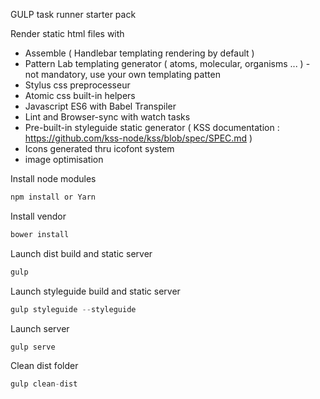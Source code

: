GULP task runner starter pack

Render static html files with
 - Assemble ( Handlebar templating rendering by default )
 - Pattern Lab templating generator ( atoms, molecular, organisms ... ) - not mandatory, use your own templating patten
 - Stylus css preprocesseur
 - Atomic css built-in helpers
 - Javascript ES6 with Babel Transpiler
 - Lint and Browser-sync with watch tasks
 - Pre-built-in styleguide static generator ( KSS documentation : https://github.com/kss-node/kss/blob/spec/SPEC.md )
 - Icons generated thru icofont system
 - image optimisation

Install node modules
 ```javascript
 npm install or Yarn
 ```

Install vendor
 ```javascript
 bower install
 ```
 Launch dist build and static server
 ```javascript
 gulp
 ```

 Launch styleguide build and static server
 ```javascript
 gulp styleguide --styleguide
 ```

Launch server
 ```javascript
 gulp serve
 ```
Clean dist folder
```javascript
gulp clean-dist
```
